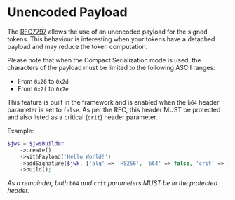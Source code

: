 # Unencoded Payload

The [RFC7797](https://tools.ietf.org/html/rfc7797) allows the use of an unencoded payload for the signed tokens. This behaviour is interesting when your tokens have a detached payload and may reduce the token computation.

Please note that when the Compact Serialization mode is used, the characters of the payload must be limited to the following ASCII ranges:

* From `0x20` to `0x2d`
* From `0x2f` to `0x7e`

This feature is built in the framework and is enabled when the `b64` header parameter is set to `false`. As per the RFC, this header MUST be protected and also listed as a critical (`crit`) header parameter.

Example:

```php
$jws = $jwsBuilder
    ->create()
    ->withPayload('Hello World!')
    ->addSignature($jwk, ['alg' => 'HS256', 'b64' => false, 'crit' => ['b64']])
    ->build();
```

_As a remainder, both_ `b64` _and_ `crit` _parameters MUST be in the protected header._
